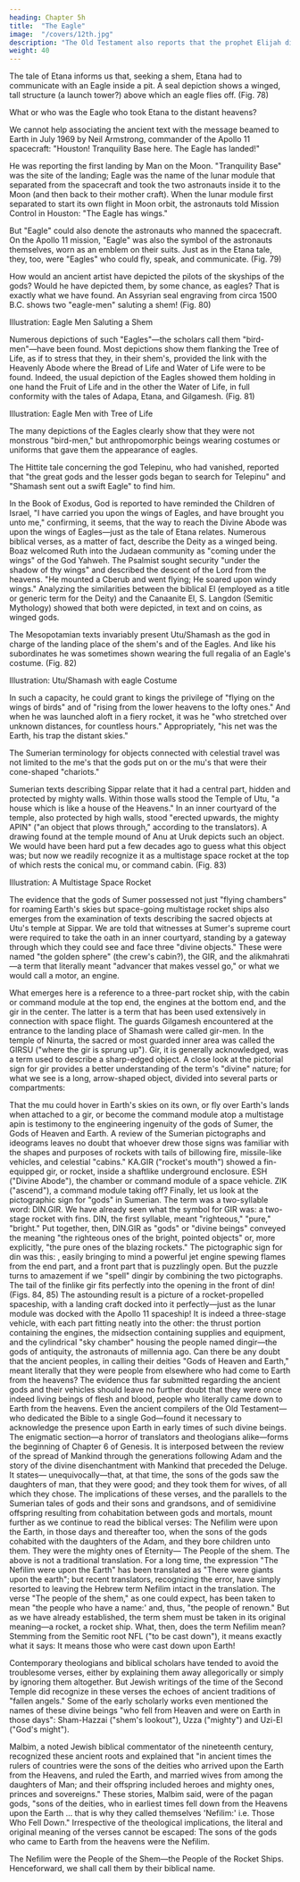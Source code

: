 ```yaml
---
heading: Chapter 5h
title:  "The Eagle"
image:  "/covers/12th.jpg"
description: "The Old Testament also reports that the prophet Elijah did not die on Earth"
weight: 40
---
```



The tale of Etana informs us that, seeking a shem, Etana had to communicate with an Eagle inside a pit. A seal depiction shows a winged, tall structure (a launch tower?) above which an eagle flies off. (Fig. 78)

What or who was the Eagle who took Etana to the distant heavens?

We cannot help associating the ancient text with the message beamed to Earth
in July 1969 by Neil Armstrong, commander of the Apollo 11 spacecraft: "Houston!
Tranquility Base here. The Eagle has landed!"

He was reporting the first landing by Man on the Moon. "Tranquility Base" was the site of the landing; Eagle was the name of the lunar module that separated
from the spacecraft and took the two astronauts inside it to the Moon (and then
back to their mother craft). When the lunar module first separated to start its own
flight in Moon orbit, the astronauts told Mission Control in Houston: "The Eagle
has wings."

But "Eagle" could also denote the astronauts who manned the spacecraft. On
the Apollo 11 mission, "Eagle" was also the symbol of the astronauts themselves,
worn as an emblem on their suits. Just as in the Etana tale, they, too, were
"Eagles" who could fly, speak, and communicate. (Fig. 79)


How would an ancient artist have depicted the pilots of the skyships of the
gods? Would he have depicted them, by some chance, as eagles?
That is exactly what we have found. An Assyrian seal engraving from circa 1500
B.C. shows two "eagle-men" saluting a shem! (Fig. 80)

Illustration:
Eagle Men Saluting a Shem

Numerous depictions of such "Eagles"—the scholars call them "bird-men"—have
been found. Most depictions show them flanking the Tree of Life, as if to stress
that they, in their shem's, provided the link with the Heavenly Abode where the
Bread of Life and Water of Life were to be found. Indeed, the usual depiction of the
Eagles showed them holding in one hand the Fruit of Life and in the other the
Water of Life, in full conformity with the tales of Adapa, Etana, and Gilgamesh.
(Fig. 81)

Illustration:
Eagle Men with Tree of Life

The many depictions of the Eagles clearly show that they were not monstrous
"bird-men," but anthropomorphic beings wearing costumes or uniforms that gave
them the appearance of eagles.

The Hittite tale concerning the god Telepinu, who had vanished, reported that
"the great gods and the lesser gods began to search for Telepinu" and "Shamash
sent out a swift Eagle" to find him.

In the Book of Exodus, God is reported to have reminded the Children of Israel,
"I have carried you upon the wings of Eagles, and have brought you unto me,"
confirming, it seems, that the way to reach the Divine Abode was upon the wings
of Eagles—just as the tale of Etana relates. Numerous biblical verses, as a matter
of fact, describe the Deity as a winged being. Boaz welcomed Ruth into the
Judaean community as "coming under the wings" of the God Yahweh. The
Psalmist sought security "under the shadow of thy wings" and described the
descent of the Lord from the heavens. "He mounted a Cberub and went flying; He
soared upon windy wings." Analyzing the similarities between the biblical El
(employed as a title or generic term for the Deity) and the Canaanite El, S.
Langdon (Semitic Mythology) showed that both were depicted, in text and on coins,
as winged gods.

The Mesopotamian texts invariably present Utu/Shamash as the god in charge
of the landing place of the shem's and of the Eagles. And like his subordinates he
was sometimes shown wearing the full regalia of an Eagle's costume. (Fig. 82)

Illustration:
Utu/Shamash with eagle Costume

In such a capacity, he could grant to kings the privilege of "flying on the wings
of birds" and of "rising from the lower heavens to the lofty ones." And when he was
launched aloft in a fiery rocket, it was he "who stretched over unknown distances,
for countless hours." Appropriately, "his net was the Earth, his trap the distant
skies."

The Sumerian terminology for objects connected with celestial travel was not
limited to the me's that the gods put on or the mu's that were their cone-shaped
"chariots."

Sumerian texts describing Sippar relate that it had a central part, hidden and
protected by mighty walls. Within those walls stood the Temple of Utu, "a house
which is like a house of the Heavens." In an inner courtyard of the temple, also
protected by high walls, stood "erected upwards, the mighty APIN" ("an object that
plows through," according to the translators).
A drawing found at the temple mound of Anu at Uruk depicts such an object.
We would have been hard put a few decades ago to guess what this object was;
but now we readily recognize it as a multistage space rocket at the top of which
rests the conical mu, or command cabin. (Fig. 83)

Illustration:
A Multistage Space Rocket

The evidence that the gods of Sumer possessed not just "flying chambers" for
roaming Earth's skies but space-going multistage rocket ships also emerges from
the examination of texts describing the sacred objects at Utu's temple at Sippar.
We are told that witnesses at Sumer's supreme court were required to take the
oath in an inner courtyard, standing by a gateway through which they could see
and face three "divine objects." These were named "the golden sphere" (the crew's
cabin?), the GIR, and the alikmahrati—a term that literally meant "advancer that
makes vessel go," or what we would call a motor, an engine.

What emerges here is a reference to a three-part rocket ship, with the cabin or
command module at the top end, the engines at the bottom end, and the gir in the
center. The latter is a term that has been used extensively in connection with
space flight. The guards Gilgamesh encountered at the entrance to the landing
place of Shamash were called gir-men. In the temple of Ninurta, the sacred or
most guarded inner area was called the GIRSU ("where the gir is sprung up").
Gir, it is generally acknowledged, was a term used to describe a sharp-edged
object. A close look at the pictorial sign for gir provides a better understanding of
the term's "divine" nature; for what we see is a long, arrow-shaped object, divided
into several parts or compartments:

That the mu could hover in Earth's skies on its own, or fly over Earth's lands
when attached to a gir, or become the command module atop a multistage apin is
testimony to the engineering ingenuity of the gods of Sumer, the Gods of Heaven
and Earth.
A review of the Sumerian pictographs and ideograms leaves no doubt that
whoever drew those signs was familiar with the shapes and purposes of rockets
with tails of billowing fire, missile-like vehicles, and celestial "cabins."
KA.GIR ("rocket's mouth") showed a fin-equipped gir, or rocket, inside a
shaftlike underground enclosure.
ESH ("Divine Abode"), the chamber or command module of a space vehicle.
ZIK ("ascend"), a command module taking off?
Finally, let us look at the pictographic sign for "gods" in Sumerian. The term
was a two-syllable word: DIN.GIR. We have already seen what the symbol for GIR
was: a two-stage rocket with fins. DIN, the first syllable, meant "righteous," "pure,"
"bright." Put together, then, DIN.GIR as "gods" or "divine beings" conveyed the
meaning "the righteous ones of the bright, pointed objects" or, more explicitly, "the
pure ones of the blazing rockets."
The pictographic sign for din was this: , easily bringing to mind a
powerful jet engine spewing flames from the end part, and a front part that is
puzzlingly open. But the puzzle turns to amazement if we "spell" dingir by
combining the two pictographs. The tail of the finlike gir fits perfectly into the
opening in the front of din! (Figs. 84, 85)
The astounding result is a picture of a rocket-propelled spaceship, with a
landing craft docked into it perfectly—just as the lunar module was docked with
the Apollo 11 spaceship! It is indeed a three-stage vehicle, with each part fitting
neatly into the other: the thrust portion containing the engines, the midsection
containing supplies and equipment, and the cylindrical "sky chamber" housing the
people named dingir—the gods of antiquity, the astronauts of millennia ago.
Can there be any doubt that the ancient peoples, in calling their deities "Gods of
Heaven and Earth," meant literally that they were people from elsewhere who had
come to Earth from the heavens?
The evidence thus far submitted regarding the ancient gods and their vehicles
should leave no further doubt that they were once indeed living beings of flesh and
blood, people who literally came down to Earth from the heavens.
Even the ancient compilers of the Old Testament—who dedicated the Bible to a
single God—found it necessary to acknowledge the presence upon Earth in early
times of such divine beings.
The enigmatic section—a horror of translators and theologians alike—forms the
beginning of Chapter 6 of Genesis. It is interposed between the review of the
spread of Mankind through the generations following Adam and the story of the
divine disenchantment with Mankind that preceded the Deluge. It states—
unequivocally—that, at that time,
the sons of the gods
saw the daughters of man, that they were good;
and they took them for wives,
of all which they chose.
The implications of these verses, and the parallels to the Sumerian tales of gods
and their sons and grandsons, and of semidivine offspring resulting from
cohabitation between gods and mortals, mount further as we continue to read the
biblical verses:
The Nefilim were upon the Earth,
in those days and thereafter too,
when the sons of the gods
cohabited with the daughters of the Adam,
and they bore children unto them.
They were the mighty ones of Eternity—
The People of the shem.
The above is not a traditional translation. For a long time, the expression "The
Nefilim were upon the Earth" has been translated as "There were giants upon the
earth"; but recent translators, recognizing the error, have simply resorted to
leaving the Hebrew term Nefilim intact in the translation. The verse "The people of
the shem," as one could expect, has been taken to mean "the people who have a
name:' and, thus, "the people of renown." But as we have already established, the
term shem must be taken in its original meaning—a rocket, a rocket ship.
What, then, does the term Nefilim mean? Stemming from the Semitic root NFL
("to be cast down"), it means exactly what it says: It means those who were cast
down upon Earth!

Contemporary theologians and biblical scholars have tended to avoid the
troublesome verses, either by explaining them away allegorically or simply by
ignoring them altogether. But Jewish writings of the time of the Second Temple did
recognize in these verses the echoes of ancient traditions of "fallen angels." Some
of the early scholarly works even mentioned the names of these divine beings "who
fell from Heaven and were on Earth in those days": Sham-Hazzai ("shem's
lookout"), Uzza ("mighty") and Uzi-El ("God's might").

Malbim, a noted Jewish biblical commentator of the nineteenth century, recognized these ancient roots and explained that "in ancient times the rulers of countries were the sons of the deities who arrived upon the Earth from the Heavens, and ruled the Earth, and married wives from among the daughters of
Man; and their offspring included heroes and mighty ones, princes and
sovereigns." These stories, Malbim said, were of the pagan gods, "sons of the
deities, who in earliest times fell down from the Heavens upon the Earth … that is
why they called themselves 'Nefilim:' i.e. Those Who Fell Down."
Irrespective of the theological implications, the literal and original meaning of
the verses cannot be escaped: The sons of the gods who came to Earth from the
heavens were the Nefilim.


The Nefilim were the People of the Shem—the People of the Rocket Ships.
Henceforward, we shall call them by their biblical name.

